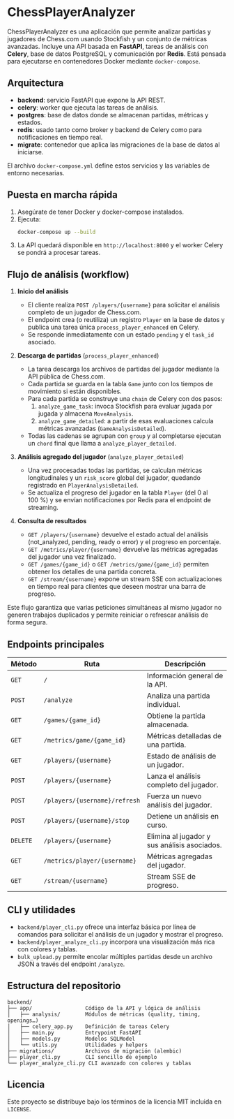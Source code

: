 # ChessPlayerAnalyzer

ChessPlayerAnalyzer es una aplicación que permite analizar partidas y jugadores de Chess.com usando Stockfish y un conjunto de métricas avanzadas. Incluye una API basada en **FastAPI**, tareas de análisis con **Celery**, base de datos PostgreSQL y comunicación por **Redis**. Está pensada para ejecutarse en contenedores Docker mediante `docker-compose`.

## Arquitectura

- **backend**: servicio FastAPI que expone la API REST.
- **celery**: worker que ejecuta las tareas de análisis.
- **postgres**: base de datos donde se almacenan partidas, métricas y estados.
- **redis**: usado tanto como broker y backend de Celery como para notificaciones en tiempo real.
- **migrate**: contenedor que aplica las migraciones de la base de datos al iniciarse.

El archivo `docker-compose.yml` define estos servicios y las variables de entorno necesarias.

## Puesta en marcha rápida

1. Asegúrate de tener Docker y docker-compose instalados.
2. Ejecuta:
   ```bash
   docker-compose up --build
   ```
3. La API quedará disponible en `http://localhost:8000` y el worker Celery se pondrá a procesar tareas.

## Flujo de análisis (workflow)

1. **Inicio del análisis**
   - El cliente realiza `POST /players/{username}` para solicitar el análisis completo de un jugador de Chess.com.
   - El endpoint crea (o reutiliza) un registro `Player` en la base de datos y publica una tarea única `process_player_enhanced` en Celery.
   - Se responde inmediatamente con un estado `pending` y el `task_id` asociado.

2. **Descarga de partidas** (`process_player_enhanced`)
   - La tarea descarga los archivos de partidas del jugador mediante la API pública de Chess.com.
   - Cada partida se guarda en la tabla `Game` junto con los tiempos de movimiento si están disponibles.
   - Para cada partida se construye una `chain` de Celery con dos pasos:
     1. `analyze_game_task`: invoca Stockfish para evaluar jugada por jugada y almacena `MoveAnalysis`.
     2. `analyze_game_detailed`: a partir de esas evaluaciones calcula métricas avanzadas (`GameAnalysisDetailed`).
   - Todas las cadenas se agrupan con `group` y al completarse ejecutan un `chord` final que llama a `analyze_player_detailed`.

3. **Análisis agregado del jugador** (`analyze_player_detailed`)
   - Una vez procesadas todas las partidas, se calculan métricas longitudinales y un `risk_score` global del jugador, quedando registrado en `PlayerAnalysisDetailed`.
   - Se actualiza el progreso del jugador en la tabla `Player` (del 0 al 100 %) y se envían notificaciones por Redis para el endpoint de streaming.

4. **Consulta de resultados**
   - `GET /players/{username}` devuelve el estado actual del análisis (not_analyzed, pending, ready o error) y el progreso en porcentaje.
   - `GET /metrics/player/{username}` devuelve las métricas agregadas del jugador una vez finalizado.
   - `GET /games/{game_id}` o `GET /metrics/game/{game_id}` permiten obtener los detalles de una partida concreta.
   - `GET /stream/{username}` expone un stream SSE con actualizaciones en tiempo real para clientes que deseen mostrar una barra de progreso.

Este flujo garantiza que varias peticiones simultáneas al mismo jugador no generen trabajos duplicados y permite reiniciar o refrescar análisis de forma segura.

## Endpoints principales

| Método | Ruta                               | Descripción                                   |
|------- |------------------------------------|-----------------------------------------------|
| `GET`  | `/`                                | Información general de la API.                |
| `POST` | `/analyze`                         | Analiza una partida individual.               |
| `GET`  | `/games/{game_id}`                 | Obtiene la partida almacenada.                |
| `GET`  | `/metrics/game/{game_id}`          | Métricas detalladas de una partida.           |
| `GET`  | `/players/{username}`              | Estado de análisis de un jugador.             |
| `POST` | `/players/{username}`              | Lanza el análisis completo del jugador.       |
| `POST` | `/players/{username}/refresh`      | Fuerza un nuevo análisis del jugador.         |
| `POST` | `/players/{username}/stop`         | Detiene un análisis en curso.                 |
| `DELETE` | `/players/{username}`            | Elimina al jugador y sus análisis asociados.  |
| `GET`  | `/metrics/player/{username}`       | Métricas agregadas del jugador.               |
| `GET`  | `/stream/{username}`               | Stream SSE de progreso.                       |

## CLI y utilidades

- `backend/player_cli.py` ofrece una interfaz básica por línea de comandos para solicitar el análisis de un jugador y mostrar el progreso.
- `backend/player_analyze_cli.py` incorpora una visualización más rica con colores y tablas.
- `bulk_upload.py` permite encolar múltiples partidas desde un archivo JSON a través del endpoint `/analyze`.

## Estructura del repositorio

```
backend/
├── app/                 Código de la API y lógica de análisis
│   ├── analysis/        Módulos de métricas (quality, timing, openings…)
│   ├── celery_app.py    Definición de tareas Celery
│   ├── main.py          Entrypoint FastAPI
│   ├── models.py        Modelos SQLModel
│   └── utils.py         Utilidades y helpers
├── migrations/          Archivos de migración (alembic)
├── player_cli.py        CLI sencillo de ejemplo
└── player_analyze_cli.py CLI avanzado con colores y tablas
```

## Licencia

Este proyecto se distribuye bajo los términos de la licencia MIT incluida en `LICENSE`.

